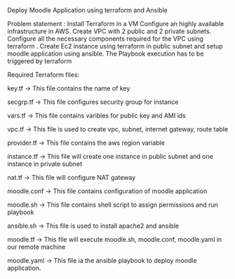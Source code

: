 Deploy Moodle Application using terraform and Ansible

Problem statement :
Install Terraform in a VM 
Configure an highly available infrastructure in AWS. Create VPC with 2 public and 2 private subnets. 
Configure all the necessary components  required for the VPC using terraform . 
Create Ec2 instance using terraform in public subnet and setup moodle application using ansible. 
The Playbook execution has to be triggered by terraform

Required Terraform files:

key.tf -> This file contains the name of key

secgrp.tf -> This file configures security group for instance

vars.tf -> This file contains varibles for public key and AMI ids

vpc.tf -> This file is used to create vpc, subnet, internet gateway, route table

provider.tf -> This file contains the aws region variable

instance.tf -> This file will create one instance in public subnet and one instance in private subnet

nat.tf -> This file will configure NAT gateway

moodle.conf -> This file contains configuration of moodle application

moodle.sh -> This file contains shell script to assign permissions and run playbook

ansible.sh -> This file is used to install apache2 and ansible

moodle.tf -> This file will execute moodle.sh, moodle.conf, moodle.yaml in our remote machine

moodle.yaml -> This file ia the ansible playbook to deploy moodle application.


